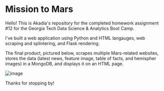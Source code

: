 # Mission to Mars

Hello! This is Akadia's repository for the completed homework assignment #12 for the Georgia Tech Data Science & Analytics Boot Camp. 

I've built a web application using Python and HTML langauges, web scraping and splintering, and Flask rendering. 

The final product, pictured below, scrapes multiple Mars-related websites, stores the data (latest news, feature image, table of facts, and hemispher images) in a MongoDB, and displays it on an HTML page.

![image](https://user-images.githubusercontent.com/56618353/112557168-d4860e00-8d99-11eb-8d2e-bd3756235302.png)

Thanks for stopping by!
